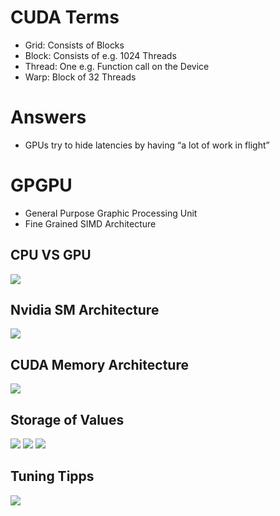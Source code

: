# CUDA Terms
- Grid: Consists of Blocks
- Block: Consists of e.g. 1024 Threads
- Thread: One e.g. Function call on the Device
- Warp: Block of 32 Threads

# Answers
- GPUs try to hide latencies by having “a lot of work in flight”

# GPGPU
- General Purpose Graphic Processing Unit
- Fine Grained SIMD Architecture

## CPU VS GPU
![](cpuvsgpu.png)

## Nvidia SM Architecture
![](smarch.png)

## CUDA Memory Architecture
![](cmem.png)

## Storage of Values
![](store1.png)
![](store2.png)
![](bsmem.png)

## Tuning Tipps
![](tuning.png)